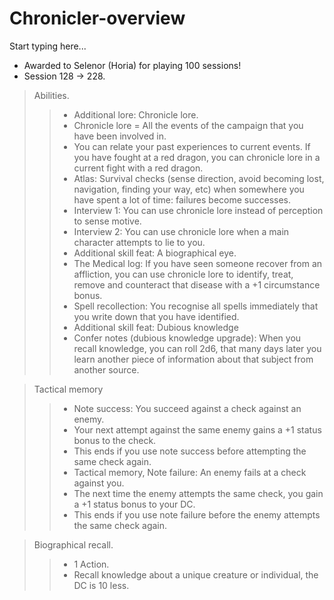 # Chronicler-overview

Start typing here...

- Awarded to Selenor (Horia) for playing 100 sessions!
- Session 128 -> 228.

> Abilities.
>> - Additional lore: Chronicle lore.
>> - Chronicle lore = All the events of the campaign that you have been involved in.
>> - You can relate your past experiences to current events. If you have fought at a red dragon, you can chronicle 
lore in a current fight with a red dragon. 
>> - Atlas: Survival checks (sense direction, avoid becoming lost, navigation, finding your way, etc) when somewhere 
you have spent a lot of time: failures become successes.
>> - Interview 1: You can use chronicle lore instead of perception to sense motive. 
>> - Interview 2: You can use chronicle lore when a main character attempts to lie to you. 
>> - Additional skill feat: A biographical eye.
>> - The Medical log: If you have seen someone recover from an affliction, you can use chronicle lore to identify, 
treat, remove and counteract that disease with a +1 circumstance bonus.
>> - Spell recollection: You recognise all spells immediately that you write down that you have identified.
>> - Additional skill feat: Dubious knowledge
>> - Confer notes (dubious knowledge upgrade): When you recall knowledge, you can roll 2d6, that many days later you 
learn another piece of information about that subject from another source.

> Tactical memory
>> - Note success: You succeed against a check against an enemy. 
>> - Your next attempt against the same enemy gains a +1 status bonus to the check. 
>> - This ends if you use note success before attempting the same check again. 
>> - Tactical memory, Note failure: An enemy fails at a check against you.
>> - The next time the enemy attempts the same check, you gain a +1 status bonus to your DC.
>> - This ends if you use note failure before the enemy attempts the same check again.

> Biographical recall.
>> - 1 Action.
>> - Recall knowledge about a unique creature or individual, the DC is 10 less.

